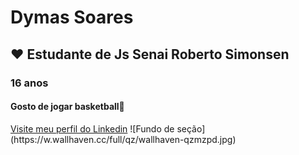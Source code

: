 <h1>Dymas Soares</h1>
<h2>❤ Estudante de Js Senai Roberto Simonsen</h2>
<h3>16 anos</h3>
<h4>Gosto de jogar basketball🏀</h4>
<a href="https://www.linkedin.com/in/dymas-pietro-santos-soares-b96651292">Visite meu perfil do Linkedin</a>
![Fundo de seção](https://w.wallhaven.cc/full/qz/wallhaven-qzmzpd.jpg)


